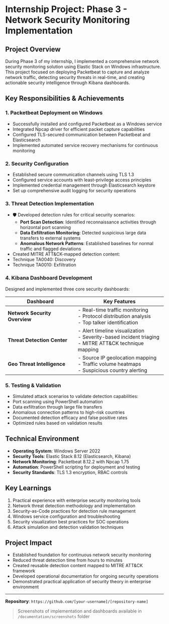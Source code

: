 # Internship Project: Phase 3 - Network Security Monitoring Implementation

## Project Overview
During Phase 3 of my internship, I implemented a comprehensive network security monitoring solution using Elastic Stack on Windows infrastructure. This project focused on deploying Packetbeat to capture and analyze network traffic, detecting security threats in real-time, and creating actionable security intelligence through Kibana dashboards.

## Key Responsibilities & Achievements

### 1. Packetbeat Deployment on Windows
-  Successfully installed and configured Packetbeat as a Windows service
-  Integrated Npcap driver for efficient packet capture capabilities
-  Configured TLS-secured communication between Packetbeat and Elasticsearch
-  Implemented automated service recovery mechanisms for continuous monitoring

### 2. Security Configuration
-  Established secure communication channels using TLS 1.3
-  Configured service accounts with least-privilege access principles
-  Implemented credential management through Elasticsearch keystore
-  Set up comprehensive audit logging for security operations

### 3. Threat Detection Implementation
- 🛡 Developed detection rules for critical security scenarios:
  - **Port Scan Detection**: Identified reconnaissance activities through horizontal port scanning
  - **Data Exfiltration Monitoring**: Detected suspicious large data transfers to external systems
  - **Anomalous Network Patterns**: Established baselines for normal traffic and flagged deviations
-  Created MITRE ATT&CK-mapped detection content:
  - Technique TA0040: Discovery
  - Technique TA0010: Exfiltration

### 4. Kibana Dashboard Development
Designed and implemented three core security dashboards:

| Dashboard | Key Features |
|----------|-------------|
| **Network Security Overview** | - Real-time traffic monitoring<br>- Protocol distribution analysis<br>- Top talker identification |
| **Threat Detection Center** | - Alert timeline visualization<br>- Severity-based incident triaging<br>- MITRE ATT&CK technique mapping |
| **Geo Threat Intelligence** | - Source IP geolocation mapping<br>- Traffic volume heatmaps<br>- Suspicious country alerting |

### 5. Testing & Validation
-  Simulated attack scenarios to validate detection capabilities:
  - Port scanning using PowerShell automation
  - Data exfiltration through large file transfers
  - Anomalous connection patterns to high-risk countries
-  Documented detection efficacy and false positive rates
-  Optimized rules based on validation results

## Technical Environment
- **Operating System**: Windows Server 2022
- **Security Tools**: Elastic Stack 8.12 (Elasticsearch, Kibana)
- **Network Monitoring**: Packetbeat 8.12.2 with Npcap 1.75
- **Automation**: PowerShell scripting for deployment and testing
- **Security Standards**: TLS 1.3 encryption, RBAC controls

## Key Learnings
1. Practical experience with enterprise security monitoring tools
2. Network threat detection methodology and implementation
3. Security-as-Code practices for detection rule management
4. Windows service configuration and troubleshooting
5. Security visualization best practices for SOC operations
6. Attack simulation and detection validation techniques

## Project Impact
-   Established foundation for continuous network security monitoring
-   Reduced threat detection time from hours to minutes
-   Created reusable detection content mapped to MITRE ATT&CK framework
-   Developed operational documentation for ongoing security operations
-   Demonstrated practical application of security theory in enterprise environment

---
 
**Repository**: `https://github.com/[your-username]/[repository-name]`

> Screenshots of implementation and dashboards available in `/documentation/screenshots` folder
